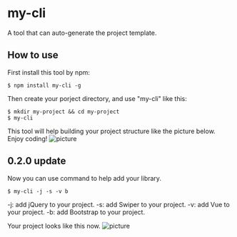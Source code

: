 # my-cli
A tool that can auto-generate the project template.
## How to use 
First install this tool by npm:
```
$ npm install my-cli -g
```
Then create your porject directory, and use "my-cli" like this:
```
$ mkdir my-project && cd my-project
$ my-cli
```
This tool will help building your project structure like the picture below. Enjoy coding!
![picture](http://ooqymz3vm.bkt.clouddn.com/cli.gif)

## 0.2.0 update
Now you can use command to help add your library.
```
$ my-cli -j -s -v b
```
-j: add jQuery to your project.
-s: add Swiper to your project.
-v: add Vue to your project.
-b: add Bootstrap to your project.

Your project looks like this now.
![picture](http://ooqymz3vm.bkt.clouddn.com/cli2.jpg)